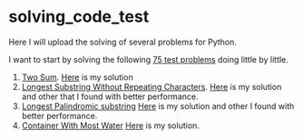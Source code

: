 # solving_code_test
Here I will upload the solving of several problems for Python.

I want to start by solving the following [75 test problems](https://leetcode.com/list/xi4ci4ig/) doing little by little. 

1. [Two Sum](https://leetcode.com/problems/two-sum/description/). [Here](/1_two_sum.ipynb) is my solution
2. [Longest Substring Without Repeating Characters](https://leetcode.com/problems/longest-substring-without-repeating-characters/description/). [Here](/2_Longest_substring_without_repeating_chars.ipynb) is my solution and other that I found with better performance.
3. [Longest Palindromic substring](https://leetcode.com/problems/longest-palindromic-substring/description/) [Here](/3_Longest_Palindromic_substring.ipynb) is my solution and other I found with better performance.
4. [Container With Most Water](https://leetcode.com/problems/container-with-most-water/) [Here](/4_Container_with_most_water.ipynb) is my solution. 